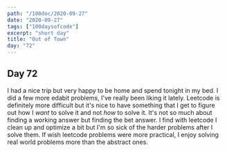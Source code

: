 ```yaml
---
path: "/100doc/2020-09-27"
date: "2020-09-27"
tags: ["100daysofcode"]
excerpt: "short day"
title: "Out of Town"
day: "72"
---
```


## Day 72

I had a nice trip but very happy to be home and spend tonight in my bed. I did a few more edabit problems, I've really been liking it lately. Leetcode is definitely more difficult but it's nice to have something that I get to figure out how I _want_ to solve it and not _how_ to solve it. It's not so much about finding a working answer but finding the bet answer. I find with leetcode I clean up and optimize a bit but I'm so sick of the harder problems after I solve them. If wish leetcode problems were more practical, I enjoy solving real world problems more than the abstract ones.
